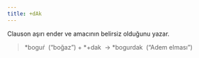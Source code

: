 ```yaml
---
title: +dAk
---
```

Clauson aşırı ender ve amacının belirsiz olduğunu yazar.

> ‎\*boguŕ  (“boğaz”) +  \*+dak  →  ‎\*bogurdak  (“Adem elması”)
